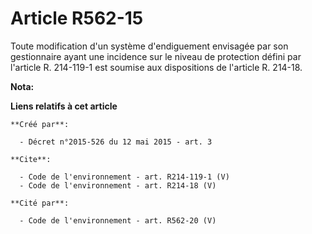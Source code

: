 # Article R562-15

Toute modification d'un système d'endiguement envisagée par son gestionnaire ayant une incidence sur le niveau de protection
défini par l'article R. 214-119-1 est soumise aux dispositions de l'article R. 214-18.

**Nota:**



**Liens relatifs à cet article**

	**Créé par**:

	  - Décret n°2015-526 du 12 mai 2015 - art. 3

	**Cite**:

	  - Code de l'environnement - art. R214-119-1 (V)
	  - Code de l'environnement - art. R214-18 (V)

	**Cité par**:

	  - Code de l'environnement - art. R562-20 (V)
